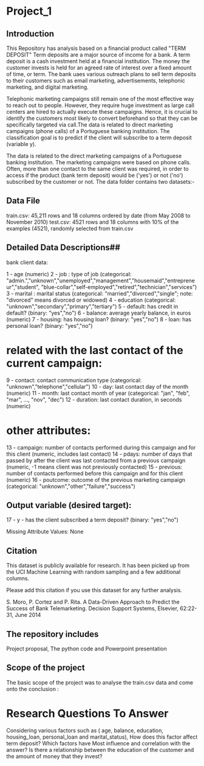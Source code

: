 # Project_1

## Introduction
This Repository has analysis based on a financial product called "TERM DEPOSIT"
Term deposits are a major source of income for a bank. A term deposit is a cash investment held at a financial institution. The money the customer invests is held for an agreed rate of interest over a fixed amount of time, or term. The bank uaes various outreach plans to sell term deposits to their customers such as email marketing, advertisements, telephonic marketing, and digital marketing.

Telephonic marketing campaigns still remain one of the most effective way to reach out to people. However, they require huge investment as large call centers are hired to actually execute these campaigns. Hence, it is crucial to identify the customers most likely to convert beforehand so that they can be specifically targeted via call.The data is related to direct marketing campaigns (phone calls) of a Portuguese banking institution. The classification goal is to predict if the client will subscribe to a term deposit (variable y).

The data is related to the direct marketing campaigns of a Portuguese banking institution. The marketing campaigns were based on phone calls. Often, more than one contact to the same client was required, in order to access if the product (bank term deposit) would be ('yes') or not ('no') subscribed by the customer or not. The data folder contains two datasets:-

## Data File 
train.csv: 45,211 rows and 18 columns ordered by date (from May 2008 to November 2010)
test.csv: 4521 rows and 18 columns with 10% of the examples (4521), randomly selected from train.csv

## Detailed Data Descriptions##
bank client data:

1 - age (numeric)
2 - job : type of job (categorical: "admin.","unknown","unemployed","management","housemaid","entrepreneur","student",
"blue-collar","self-employed","retired","technician","services")
3 - marital : marital status (categorical: "married","divorced","single"; note: "divorced" means divorced or widowed)
4 - education (categorical: "unknown","secondary","primary","tertiary")
5 - default: has credit in default? (binary: "yes","no")
6 - balance: average yearly balance, in euros (numeric)
7 - housing: has housing loan? (binary: "yes","no")
8 - loan: has personal loan? (binary: "yes","no")

# related with the last contact of the current campaign:
9 - contact: contact communication type (categorical: "unknown","telephone","cellular")
10 - day: last contact day of the month (numeric)
11 - month: last contact month of year (categorical: "jan", "feb", "mar", …, "nov", "dec")
12 - duration: last contact duration, in seconds (numeric)

# other attributes:
13 - campaign: number of contacts performed during this campaign and for this client (numeric, includes last contact)
14 - pdays: number of days that passed by after the client was last contacted from a previous campaign (numeric, -1 means client was not previously contacted)
15 - previous: number of contacts performed before this campaign and for this client (numeric)
16 - poutcome: outcome of the previous marketing campaign (categorical: "unknown","other","failure","success")

## Output variable (desired target):
17 - y - has the client subscribed a term deposit? (binary: "yes","no")

Missing Attribute Values: None

## Citation 
This dataset is publicly available for research. It has been picked up from the UCI Machine Learning with random sampling and a few additional columns.

Please add this citation if you use this dataset for any further analysis.

S. Moro, P. Cortez and P. Rita. A Data-Driven Approach to Predict the Success of Bank Telemarketing. Decision Support Systems, Elsevier, 62:22-31, June 2014


## The repository includes
 Project proposal,
 The python code and 
 Powerpoint presentation 

## Scope of the project
The basic scope of the project was to analyse the train.csv data and come onto the conclusion :

# Research Questions To Answer

Considering various factors such as ( age, balance, education, housing_loan, personal_loan and marital_status), How does this factor affect term deposit?
Which factors have Most influence and correlation with the answer?
Is there a relationship between the education of the customer and the amount of money that they invest?
